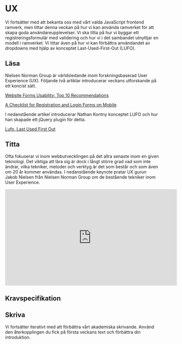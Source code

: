# UX

Vi fortsätter med att bekanta oss med vårt valda JavaScript frontend ramverk, men tittar denna veckan på hur vi kan använda ramverket för att skapa goda användareupplevelser. Vi ska titta på hur vi byggar ett registreringsformulär med validering och hur vi i det sambandet utnyttjar en modell i ramverket. Vi tittar även på hur vi kan förbättra användandet av dropdowns med hjälp av konceptet Last-Used-First-Out (LUFO).



## Läsa

Nielsen Norman Group är världsledande inom forskningsbaserad User Experience (UX). Följande två artiklar introducerar veckans utforskande på ett koncist sätt.

[Website Forms Usability: Top 10 Recommendations](https://www.nngroup.com/articles/web-form-design/)

[A Checklist for Registration and Login Forms on Mobile](https://www.nngroup.com/articles/checklist-registration-login/)

I nedanstående artikel introducerar Nathan Kontny konceptet LUFO och hur han skapade ett jQuery plugin för detta.

[Lufo, Last Used First Out](https://m.signalvnoise.com/lufo--last-used-first-out---an-easy-way-to-drastically-improve-the-user-experience-of-long-select/)



## Titta

Ofta fokuserar vi inom webbutvecklingen på det allra senaste inom en given teknologi. Det viktiga att lära sig är dock i långt större grad vad som inte ändrar, vilka tekniker, metoder och verktyg är det som består och som även om 20 år kommer användas. I nedanstående keynote pratar UX gurun Jakob Nielsen från Nielsen Norman Group om de bestående tekniker inom User Experience.

<div class='embed-container'><iframe width="560" height="315" src="https://www.youtube.com/embed/OtBeg5eyEHU" frameborder="0" allow="accelerometer; autoplay; encrypted-media; gyroscope; picture-in-picture" allowfullscreen></iframe></div>



## Kravspecifikation

## Skriva

Vi fortsätter iterativt med att förbättra vårt akademiska skrivande. Använd den återkopplingen du fick på första veckans text och förbättra din introduktion.

